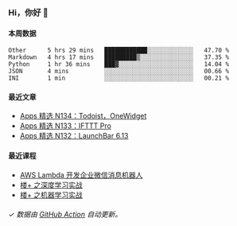 ### Hi，你好 👋

#### 本周数据

<!--START_SECTION:waka-->
```text
Other      5 hrs 29 mins   ████████████░░░░░░░░░░░░░   47.70 % 
Markdown   4 hrs 17 mins   █████████▒░░░░░░░░░░░░░░░   37.35 % 
Python     1 hr 36 mins    ███▓░░░░░░░░░░░░░░░░░░░░░   14.04 % 
JSON       4 mins          ░░░░░░░░░░░░░░░░░░░░░░░░░   00.66 % 
INI        1 min           ░░░░░░░░░░░░░░░░░░░░░░░░░   00.21 % 
```
<!--END_SECTION:waka-->

#### 最近文章

<!-- BLOG:START -->
- [Apps 精选 N134：Todoist，OneWidget](http://huhuhang.com/post/product-hunt/product-hunt-n134)
- [Apps 精选 N133：IFTTT Pro](http://huhuhang.com/post/product-hunt/product-hunt-n133)
- [Apps 精选 N132：LaunchBar 6.13](http://huhuhang.com/post/product-hunt/product-hunt-n132)
<!-- BLOG:END -->

#### 最近课程

<!-- SYL:START -->
- [AWS Lambda 开发企业微信消息机器人](https://lanqiao.cn/courses/2868)
- [楼+ 之深度学习实战](https://lanqiao.cn/courses/2617)
- [楼+ 之机器学习实战](https://lanqiao.cn/courses/2616)
<!-- SYL:END -->

###### ✓ 数据由 [GitHub Action](https://github.com/huhuhang/huhuhang/actions) 自动更新。
